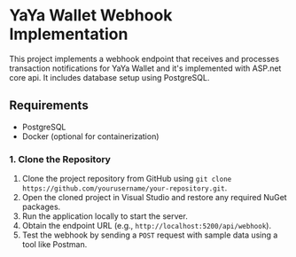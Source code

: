 # YaYa Wallet Webhook Implementation

This project implements a webhook endpoint that receives and processes transaction notifications for YaYa Wallet and it's implemented with ASP.net core api. It includes database setup using PostgreSQL.
 
## Requirements
- PostgreSQL
- Docker (optional for containerization)
 
### 1. Clone the Repository

1. Clone the project repository from GitHub using `git clone https://github.com/yourusername/your-repository.git`.  
2. Open the cloned project in Visual Studio and restore any required NuGet packages.  
3. Run the application locally to start the server.  
4. Obtain the endpoint URL (e.g., `http://localhost:5200/api/webhook`).  
5. Test the webhook by sending a `POST` request with sample data using a tool like Postman. 
